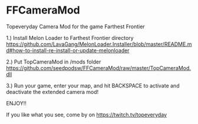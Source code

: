 # FFCameraMod
Topeveryday Camera Mod for the game Farthest Frontier


1.) Install Melon Loader to Farthest Frontier directory
https://github.com/LavaGang/MelonLoader.Installer/blob/master/README.md#how-to-install-re-install-or-update-melonloader

2.) Put TopCameraMod in /mods folder https://github.com/seedpodsw/FFCameraMod/raw/master/TopCameraMod.dll

3.) Run your game, enter your map, and hit BACKSPACE to activate and deactivate the extended camera mod!

ENJOY!!

If you like what you see, come by on https://twitch.tv/topeveryday

